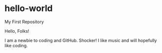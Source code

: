 # hello-world
My First Repository

Hello, Folks!

I am a newbie to coding and GitHub. Shocker! I like music and will hopefully like coding.
